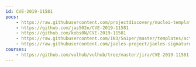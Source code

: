 ```yaml
---
id: CVE-2019-11581
pocs:
    - https://raw.githubusercontent.com/projectdiscovery/nuclei-templates/master/cves/CVE-2019-11581.yaml
    - https://github.com/jas502n/CVE-2019-11581
    - https://github.com/kobs0N/CVE-2019-11581
    - https://raw.githubusercontent.com/1N3/Sn1per/master/templates/active/CVE-2019-11581_-_Jira_Template_Injection.sh
    - https://raw.githubusercontent.com/jaeles-project/jaeles-signatures/master/cves/jira-ssti-cve-2019-11581.yaml
courses:
    - https://github.com/vulhub/vulhub/tree/master/jira/CVE-2019-11581
---
```

